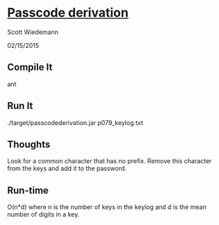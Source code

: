 [Passcode derivation](http://projecteuler.net/problem=79)
====================
Scott Wiedemann

02/15/2015

Compile It
----------
ant


Run It
------
./target/passcodederivation.jar p079_keylog.txt


Thoughts
--------
Look for a common character that has no prefix.  Remove this character from the keys and add it to the password.

Run-time
--------
O(n*d) where n is the number of keys in the keylog and d is the mean number of digits in a key.
